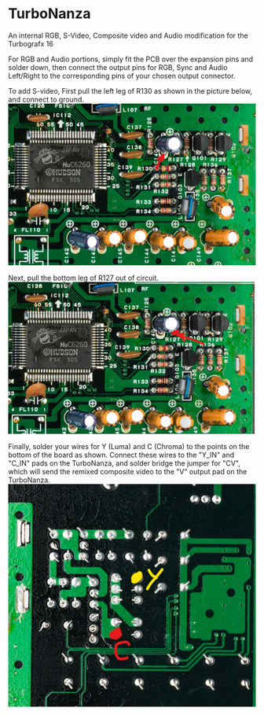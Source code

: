 # TurboNanza
An internal RGB, S-Video, Composite video and Audio modification for the Turbografx 16

For RGB and Audio portions, simply fit the PCB over the expansion pins and solder down, then connect the output pins for RGB, Sync and Audio Left/Right to the corresponding pins of your chosen output connector.

To add S-video, First pull the left leg of R130 as shown in the picture below, and connect to ground.
![Step 1](/images/Assembly%20Step%201.jpg?raw=true "Step 1")


Next, pull the bottom leg of R127 out of circuit.
![Step 2](/images/Assembly%20Step%202.jpg?raw=true "Step 2")

Finally, solder your wires for Y (Luma) and C (Chroma) to the points on the bottom of the board as shown. Connect these wires to the "Y_IN" and "C_IN" pads on the TurboNanza, and solder bridge the jumper for "CV", which will send the remixed composite video to the "V" output pad on the TurboNanza.
![Step 3](/images/Assembly%20Step%203.jpg?raw=true "Step 3")

